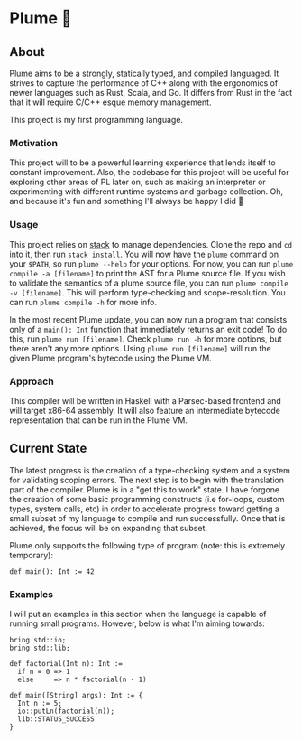 # Plume 🦚

## About
Plume aims to be a strongly, statically typed, and compiled languaged. It strives to capture the performance of C++ along with the ergonomics of newer languages such as Rust, Scala, and Go. It differs from Rust in the fact that it will require C/C++ esque memory management. 

This project is my first programming language.

### Motivation 
This project will to be a powerful learning experience that lends itself to constant improvement. Also, the codebase for this project will be useful for exploring other areas of PL later on, such as making an interpreter or experimenting with different runtime systems and garbage collection. Oh, and because it's fun and something I'll always be happy I did 🙂

### Usage
This project relies on [stack](https://docs.haskellstack.org/en/stable/install_and_upgrade/) to manage dependencies. Clone the repo and `cd` into it, then run `stack install`. You will now have the `plume` command on your `$PATH`, so run `plume --help` for your options. For now, you can run `plume compile -a [filename]` to print the AST for a Plume source file. If you wish to validate the semantics of a plume source file, you can run `plume compile -v [filename]`. This will perform type-checking and scope-resolution. You can run `plume compile -h` for more info. 

In the most recent Plume update, you can now run a program that consists only of a `main(): Int` function that immediately returns an exit code! To do this, run `plume run [filename]`. Check `plume run -h` for more options, but there aren't any more options. Using `plume run [filename]` will run the given Plume program's bytecode using the Plume VM. 

### Approach
This compiler will be written in Haskell with a Parsec-based frontend and will target x86-64 assembly. It will also feature an intermediate bytecode representation that can be run in the Plume VM. 

## Current State
The latest progress is the creation of a type-checking system and a system for validating scoping errors. The next step is to begin with the translation part of the compiler. Plume is in a "get this to work" state. I have forgone the creation of some basic programming constructs (i.e for-loops, custom types, system calls, etc) in order to accelerate progress toward getting a small subset of my language to compile and run successfully. Once that is achieved, the focus will be on expanding that subset. 

Plume only supports the following type of program (note: this is extremely temporary):

```
def main(): Int := 42
```

### Examples
I will put an examples in this section when the language is capable of running small programs. However, below is what I'm aiming towards:

```
bring std::io;
bring std::lib;

def factorial(Int n): Int := 
  if n = 0 => 1
  else     => n * factorial(n - 1)

def main([String] args): Int := {
  Int n := 5;
  io::putLn(factorial(n));
  lib::STATUS_SUCCESS
}
```
